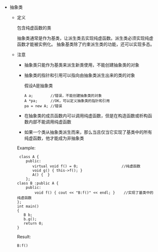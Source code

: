 * 抽象类

    * 定义

        包含纯虚函数的类

        抽象类通常是作为基类，让派生类去实现纯虚函数。派生类必须实现纯虚函数才能被实例化。
        抽象基类除了约束派生类的功能，还可以实现多态。

    * 注意

        * 抽象类只能作为基类来派生新类使用，不能创建抽象类的对象

        * 抽象类的指针和引用可以指向由抽象类派生出来的类的对象

            假设A是抽象类

            ```
            A a;    	//错误，不能创建抽象类的对象
            A *pa;   	//OK，可以定义抽象类的指针和引用
            pa = new A; //错误
            ```

        * 在抽象类的成员函数内可以调用纯虚函数，但是在构造函数或析构函数内部不能调用纯虚函数

        * 如果一个类从抽象类派生而来，那么当且仅当它实现了基类中的所有纯虚函数，他才能成为非抽象类

        Example:

        ```
         class A {
            public:
               virtual void f() = 0;             		//纯虚函数
               void g() { this->f(); }
               A() {  }
            };
        class B :public A {
        	public:
           		void f() { cout << "B:f()" << endl; }    //实现了基类中的纯虚函数
        };
        int main()
        {
           B b;
           b.g();
           return 0;
        }
        ```

        Result:

        ```
        B:f()
        ```